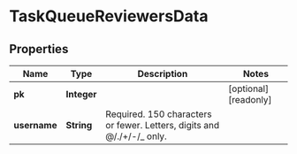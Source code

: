 

# TaskQueueReviewersData


## Properties

Name | Type | Description | Notes
------------ | ------------- | ------------- | -------------
**pk** | **Integer** |  |  [optional] [readonly]
**username** | **String** | Required. 150 characters or fewer. Letters, digits and @/./+/-/_ only. | 




